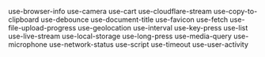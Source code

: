 use-browser-info
use-camera
use-cart
use-cloudflare-stream
use-copy-to-clipboard
use-debounce 
use-document-title
use-favicon
use-fetch
use-file-upload-progress
use-geolocation
use-interval
use-key-press
use-list
use-live-stream
use-local-storage
use-long-press
use-media-query
use-microphone
use-network-status
use-script
use-timeout
use-user-activity